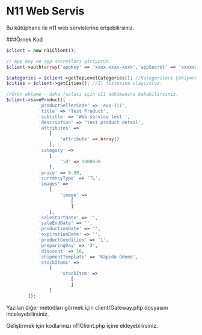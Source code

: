 # N11 Web Servis
Bu kütüphane ile n11 web servislerine erişebilirsiniz.

###Örnek Kod
```php
$client = new n11Client();

// App key ve app secretları giriyoruz.
$client->auth(array('appKey' => 'xxxx-xxxx-xxxx','appSecret' => 'xxxxxxx'));

$categories = $client->getTopLevelCategories(); //Kategorileri Çekiyoruz
$cities = $client->getCities(); //İl listesine ulaşıyoruz.

//Ürün ekleme - daha fazlası için n11 dökümanına bakabilirsiniz.
$client->saveProduct([
            'productSellerCode' => 'exp-111',
            'title' => 'Test Product',
            'subtitle' => 'Web service test ',
            'description' => 'test product detail',
            'attributes' =>
                [
                    'attribute' => Array()
                ],
            'category' =>
                [
                    'id' => 1000038
                ],
            'price' => 0.99,
            'currencyType' => 'TL',
            'images' =>
                [
                    'image' =>
                        [
                        ]
                ],
            'saleStartDate' => '',
            'saleEndDate' => '',
            'productionDate' => '',
            'expirationDate' => '',
            'productCondition' => '1',
            'preparingDay' => '3',
            'discount' => 10,
            'shipmentTemplate' => 'Kapıda Ödeme',
            'stockItems' =>
                [
                    'stockItem' =>
                        [
                        ]
                ]
        ]);
```

Yazılan diğer metodları görmek için client/Gateway.php dosyasını inceleyebilirsiniz.

Geliştirmek için kodlarınızı n11Client.php içine ekleyebilirsiniz.


